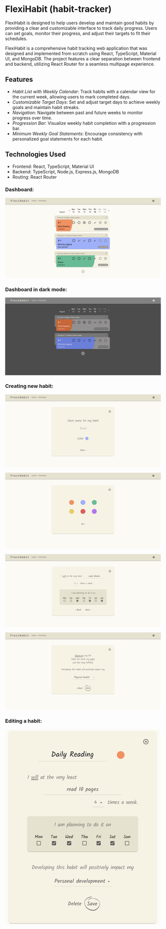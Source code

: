 # FlexiHabit (habit-tracker)

FlexiHabit is designed to help users develop and maintain good habits by providing a clear and customizable interface to track daily progress. Users can set goals, monitor their progress, and adjust their targets to fit their schedules.

FlexiHabit is a comprehensive habit tracking web application that was designed and implemented from scratch using React, TypeScript, Material UI, and MongoDB. The project features a clear separation between frontend and backend, utilizing React Router for a seamless multipage experience. 

## Features
- *Habit List with Weekly Calendar*: Track habits with a calendar view for the current week, allowing users to mark completed days.
- *Customizable Target Days*: Set and adjust target days to achieve weekly goals and maintain habit streaks.
- *Navigation*: Navigate between past and future weeks to monitor progress over time.
- *Progression Bar*: Visualize weekly habit completion with a progression bar.
- *Minimum Weekly Goal Statements*: Encourage consistency with personalized goal statements for each habit.

## Technologies Used
- Frontend: React, TypeScript, Material UI
- Backend: TypeScript, Node.js, Express.js, MongoDB
- Routing: React Router


### Dashboard:

![Project Screenshot](./assets/Dashboard.png)


### Dashboard in dark mode:

![Project Screenshot](./assets/DashboardDarkMode.png)


### Creating new habit:

![Project Screenshot](./assets/CreateHabitFormPage1.png)

![Project Screenshot](./assets/ChooseColor.png)

![Project Screenshot](./assets/CreateHabitFormPage2.png)

![Project Screenshot](./assets/CreateHabitFormPage3.png)


### Editing a habit:

![Project Screenshot](./assets/EditForm.png)
